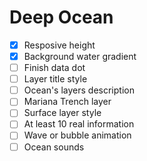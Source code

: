 # Deep Ocean

- [x] Resposive height
- [x] Background water gradient
- [ ] Finish data dot
- [ ] Layer title style
- [ ] Ocean's layers description
- [ ] Mariana Trench layer
- [ ] Surface layer style
- [ ] At least 10 real information
- [ ] Wave or bubble animation
- [ ] Ocean sounds
